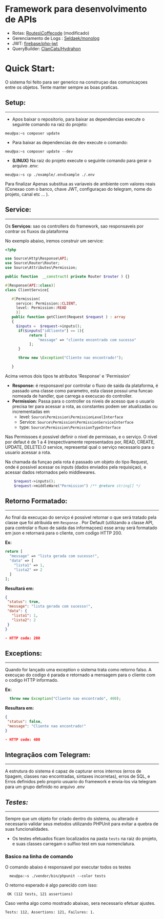 # **Framework para desenvolvimento de APIs**
  - Rotas: [Routes\Coffecode](https://github.com/robsonvleite/router) (modificado)
  - Gerenciamento de Logs : [Seldaek/monolog](https://github.com/Seldaek/monolog)
  -  JWT: [firebase/php-jwt](https://github.com/firebase/php-jwt)
 - QueryBuilder: [ClanCats/Hydrahon](https://github.com/ClanCats/Hydrahon)

# **Quick Start:**

O sistema foi feito para ser generico na construçao das comunicaçoes entre os objetos.
Tente manter sempre as boas praticas.

## **Setup:**
---
- Apos baixar o repositorio, para baixar as dependencias execute o seguinte comando na raiz do projeto:
```console 
meu@pa:~s composer update
 ```
 - Para baixar as dependencias de dev execute o comando:
```console 
meu@pa:~s composer update --dev
 ```
 - **(LINUX)** Na raiz do projeto execute o seguinte comando para gerar o arquivo .env:
 ```console 
meu@pa:~s cp ./example/.envExample ./.env
 ```

 Para finalizar Apenas substitua as variaveis de ambiente com valores reais (Conexao com o banco, chave JWT, configuraçao do telegram, nome do projeto, canal etc ... ).

## **Service:**
---
  Os **Serviços:**  sao os controllers do framework, sao responsaveis por contrar os fluxos da plataforma
  
  No exemplo abaixo, iremos construir um service:
 ```php
<?php

use Source\Http\Response\API;
use Source\Router\Router;
use Source\Attributes\Permission;

public function  __construct( private Router $router ) {}

#[Response(API::class)]
class ClientService{

    #[Permission(
      service: Permission::CLIENT,
      level: Permission::READ
      )]
    public function getClient(Request $request ) : array
    {
      $inputs =  $request->inputs();
       if($inputs["idCliente"] == 1){
            return [
                "message" => "cliente encontrado com sucesso"
            ];
       }

       throw new \Exception("Cliente nao encontrado!");

    }
 ```
 Acima vemos dois tipos te atributos 'Response' e 'Permission'
 - **Response:** é responsavel por controlar o fluxo de saida da plataforma, é passado uma classe como parametro, esta classe possui uma funcao nomeada de handler, que carrega a execucao do controller.
- **Permission:** Passa para o controller os niveis de acesso que o usuario precisa ter para acessar a rota, as constantes podem ser atualizadas ou incrementadas em
  -  level: ````Source\Permission\PermissionLevelInterface````
  -  Service: ````Source\Permission\PermissionServiceInterface````
  -  type: ````Source\Permission\PermissionTypeInterface````
  
Nas Permissoes é possivel definir o nivel de permissao, e o serviço. O nivel por defaut é de 1 a 4 (respectivamente representados por, READ, CREATE, UPDATE, DELETE).O service, represental qual o serviço necessario para o  usuario acessar a rota.

Na chamada da funçao pela rota é passado um objeto do tipo Request, onde é possivel acessar os inputs (dados enviados pela requisiçao), e acessar dados retornados pelo middlewares.

```php
    $request->inputs();
    $request->middleWare("Permission") /** @return string[] */
```
## **Retorno Formatado:**
---
Ao final da execuçao do serviço é possivel retornar o que será tratado pela classe que foi atribuida em ```Response``` . Por Default (utilizando a classe API, para controlar o fluxo de saida das informaçoes) esse array será formatado em json e retornará para o cliente, com codigo HTTP 200.

**Ex:** 
```php
return [
  "message" => "lista gerada com sucesso!",
  "data" => [
    "lista1" => 1,
    "lista2" => 2
  ]
];
 ```
 **Resultará em:**


 ```json
 {
  "status": true,
  "message": "lista gerada com sucesso!",
  "data": {
    "lista1": 1,
    "lista2": 2
  }
}

- HTTP code: 200
 ```

## **Exceptions:**
---

Quando for lançado uma exception o sistema trata como retorno falso. A execuçao do codigo é parada e retornado a mensagem para o cliente com o codigo HTTP informado. 

**Ex:**
```php
  throw new Exception("Cliente nao encontrado", 400);
 ```

 **Resultara em:**

 
 ```json
 {
  "status": false,
  "message": "Cliente nao encontrado!"
}

- HTTP code: 400

```

## **Integraçãos com Telegram:**
---

A estrutura do sistema é capaz de capturar erros internos (erros de tipagem, classes nao encontradas, sintaxes incorretas), erros de SQL, e Erros definidos pelo proprio usuario do framework e envia-los via telegram para um grupo definido no arquivo .env

## ***Testes:***
---
Sempre que um objeto for criado dentro do sistema, ou alterado é necessario validar seus metodos utilizando PHPUnit para evitar a quebra de suas funcionalidades.
- Os testes efetuados ficam localizados na pasta ```tests``` na raiz do projeto, e suas classes carregam o sulfixo test em sua nomenclatura.

### **Basico na linha de comando**
O comando abaixo é responsavel por executar todos os testes  

```console
  meu@pa:~s ./vendor/bin/phpunit --color tests
```
O retorno esperado é algo parecido com isso:

```console
 OK (112 tests, 121 assertions)
```
Caso venha algo como mostrado abaixao, sera necessario efetuar ajustes.

```console
Tests: 112, Assertions: 121, Failures: 1.
```
 



